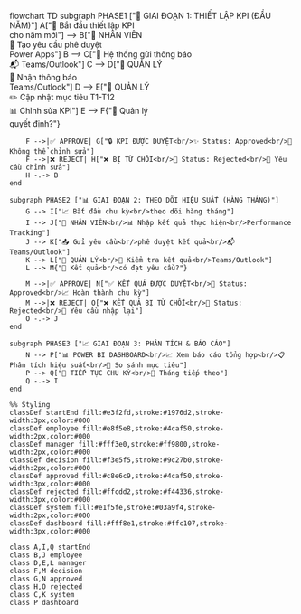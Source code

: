 flowchart TD
    subgraph PHASE1 ["🏢 GIAI ĐOẠN 1: THIẾT LẬP KPI (ĐẦU NĂM)"]
        A["🎯 Bắt đầu thiết lập KPI<br/>cho năm mới"] --> B["👤 NHÂN VIÊN<br/>📱 Tạo yêu cầu phê duyệt<br/>Power Apps"]
        B --> C["📧 Hệ thống gửi thông báo<br/>📬 Teams/Outlook"]
        C --> D["👔 QUẢN LÝ<br/>📨 Nhận thông báo<br/>Teams/Outlook"]
        D --> E["📝 QUẢN LÝ<br/>✏️ Cập nhật mục tiêu T1-T12<br/>📊 Chỉnh sửa KPI"]
        E --> F{"🤔 Quản lý<br/>quyết định?"}
        
        F -->|✅ APPROVE| G["🔒 KPI ĐƯỢC DUYỆT<br/>✨ Status: Approved<br/>🚫 Không thể chỉnh sửa"]
        F -->|❌ REJECT| H["❌ BỊ TỪ CHỐI<br/>💭 Status: Rejected<br/>🔄 Yêu cầu chỉnh sửa"]
        H -.-> B
    end
    
    subgraph PHASE2 ["📊 GIAI ĐOẠN 2: THEO DÕI HIỆU SUẤT (HÀNG THÁNG)"]
        G --> I["📈 Bắt đầu chu kỳ<br/>theo dõi hàng tháng"]
        I --> J["👤 NHÂN VIÊN<br/>📊 Nhập kết quả thực hiện<br/>Performance Tracking"]
        J --> K["📤 Gửi yêu cầu<br/>phê duyệt kết quả<br/>📬 Teams/Outlook"]
        K --> L["👔 QUẢN LÝ<br/>📨 Kiểm tra kết quả<br/>Teams/Outlook"]
        L --> M{"🤔 Kết quả<br/>có đạt yêu cầu?"}
        
        M -->|✅ APPROVE| N["✅ KẾT QUẢ ĐƯỢC DUYỆT<br/>🎉 Status: Approved<br/>📈 Hoàn thành chu kỳ"]
        M -->|❌ REJECT| O["❌ KẾT QUẢ BỊ TỪ CHỐI<br/>💭 Status: Rejected<br/>🔄 Yêu cầu nhập lại"]
        O -.-> J
    end
    
    subgraph PHASE3 ["📈 GIAI ĐOẠN 3: PHÂN TÍCH & BÁO CÁO"]
        N --> P["📊 POWER BI DASHBOARD<br/>📈 Xem báo cáo tổng hợp<br/>📋 Phân tích hiệu suất<br/>🎯 So sánh mục tiêu"]
        P --> Q["🔄 TIẾP TỤC CHU KỲ<br/>📅 Tháng tiếp theo"]
        Q -.-> I
    end
    
    %% Styling
    classDef startEnd fill:#e3f2fd,stroke:#1976d2,stroke-width:3px,color:#000
    classDef employee fill:#e8f5e8,stroke:#4caf50,stroke-width:2px,color:#000
    classDef manager fill:#fff3e0,stroke:#ff9800,stroke-width:2px,color:#000
    classDef decision fill:#f3e5f5,stroke:#9c27b0,stroke-width:2px,color:#000
    classDef approved fill:#c8e6c9,stroke:#4caf50,stroke-width:3px,color:#000
    classDef rejected fill:#ffcdd2,stroke:#f44336,stroke-width:3px,color:#000
    classDef system fill:#e1f5fe,stroke:#03a9f4,stroke-width:2px,color:#000
    classDef dashboard fill:#fff8e1,stroke:#ffc107,stroke-width:3px,color:#000
    
    class A,I,Q startEnd
    class B,J employee
    class D,E,L manager
    class F,M decision
    class G,N approved
    class H,O rejected
    class C,K system
    class P dashboard
